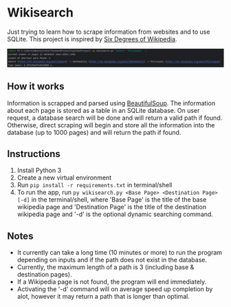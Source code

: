 # Wikisearch

Just trying to learn how to scrape information
from websites and to use SQLite. This project is inspired by [Six Degrees of Wikipedia](https://github.com/jwngr/sdow).

![img.png](img.png)

## How it works
Information is scrapped and parsed using [BeautifulSoup](https://pypi.org/project/beautifulsoup4/#:~:text=Beautiful%20Soup%20is%20a%20library,and%20modifying%20the%20parse%20tree.). The information about each page is stored as a table in an SQLite database. On user request, a database search will be done and will return a valid path if found. Otherwise, direct scraping will begin and store all the information into the database (up to 1000 pages) and will return the path if found. 

## Instructions

1. Install Python 3
2. Create a new virtual environment
3. Run ``pip install -r requirements.txt`` in terminal/shell
4. To run the app, run ``py wikisearch.py <Base Page> <Destination Page> [-d]`` in the terminal/shell, where 'Base Page' is the title of the base wikipedia page and 'Destination Page' is the title of the destination wikipedia page and '-d' is the optional dynamic searching command.
## Notes
- It currently can take a long time (10 minutes or more) to run the program depending on inputs and if the path does not exist in the database.
- Currently, the maximum length of a path is 3 (including base & destination pages).
- If a Wikipedia page is not found, the program will end immediately.
- Activating the '-d' command will on average speed up completion by alot, however it may return a path that is longer than optimal.
